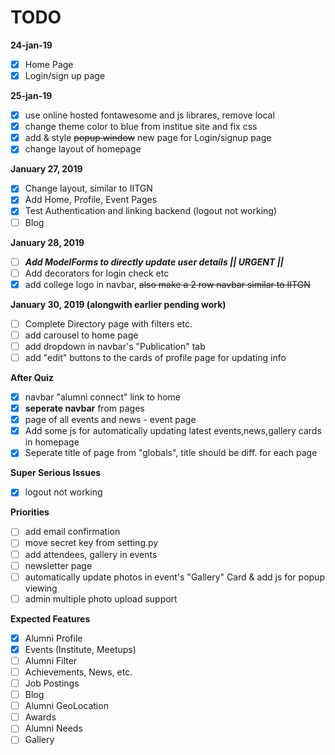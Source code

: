 # TODO

**24-jan-19**
- [x] Home Page 
- [x] Login/sign up page

**25-jan-19**
- [x] use online hosted fontawesome and js librares, remove local 
- [x] change theme color to blue from institue site and fix css
- [x] add & style ~~popup window~~ new page for Login/signup page
- [x] change layout of homepage

**January 27, 2019**
- [x] Change layout, similar to IITGN
- [x] Add Home, Profile, Event Pages
- [x] Test Authentication and linking backend (logout not working)
- [ ] Blog

**January 28, 2019**
- [ ] ***Add ModelForms to directly update user details || URGENT ||***
- [ ] Add decorators for login check etc
- [x] add college logo in navbar, ~~also make a 2 row navbar similar to IITGN~~

**January 30, 2019 (alongwith earlier pending work)**
- [ ] Complete Directory page with filters etc.
- [ ] add carousel to home page
- [ ] add dropdown in navbar's "Publication" tab
- [ ] add "edit" buttons to the cards of profile page for updating info

**After Quiz**
- [x] navbar "alumni connect" link to home
- [x] __seperate navbar__ from pages
- [x] page of all events and news - event page
- [x] Add some js for automatically updating latest events,news,gallery cards in homepage
- [x] Seperate title of page from "globals", title should be diff. for each page

**Super Serious Issues**
- [x] logout not working

**Priorities**
- [ ] add email confirmation 
- [ ] move secret key from setting.py
- [ ] add attendees, gallery in events
- [ ] newsletter page
- [ ] automatically update photos in event's "Gallery" Card & add js for popup viewing
- [ ] admin multiple photo upload support

**Expected Features**
- [x] Alumni Profile
- [x] Events (Institute, Meetups)
- [ ] Alumni Filter
- [ ] Achievements, News, etc. 
- [ ] Job Postings
- [ ] Blog
- [ ] Alumni GeoLocation
- [ ] Awards
- [ ] Alumni Needs
- [ ] Gallery